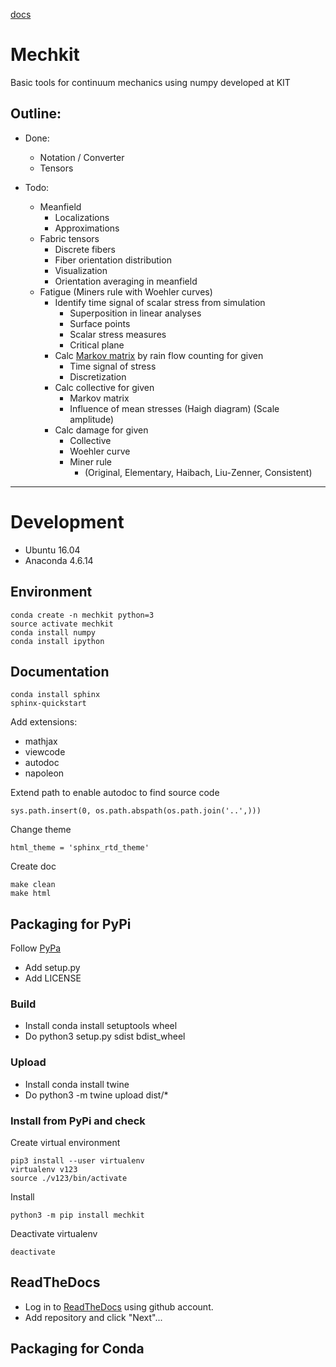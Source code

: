 [docs]

# Mechkit

Basic tools for continuum mechanics using numpy developed at KIT

## Outline:
- Done:
    - Notation / Converter
    - Tensors


- Todo:
    - Meanfield
        - Localizations
        - Approximations
    - Fabric tensors
        - Discrete fibers
        - Fiber orientation distribution
        - Visualization
        - Orientation averaging in meanfield
    - Fatigue (Miners rule with Woehler curves)
        - Identify time signal of scalar stress from simulation
          - Superposition in linear analyses
          - Surface points
          - Scalar stress measures
          - Critical plane
        - Calc [Markov matrix][markov] by rain flow counting for given
          - Time signal of stress
          - Discretization
        - Calc collective for given
          - Markov matrix
          - Influence of mean stresses (Haigh diagram) (Scale amplitude)
        - Calc damage for given
          - Collective
          - Woehler curve
          - Miner rule
            - (Original, Elementary, Haibach, Liu-Zenner, Consistent)

[markov]: http://archiv.windenergietage.de/WT25/25WT1011_F5_0935_EUROS.pdf

[docs]: https://readthedocs.org/projects/pip/badge/

--------------------------------------------------------------------------
# Development
- Ubuntu 16.04
- Anaconda 4.6.14

## Environment
    conda create -n mechkit python=3
    source activate mechkit
    conda install numpy
    conda install ipython

## Documentation
    conda install sphinx
    sphinx-quickstart

Add extensions:
- mathjax
- viewcode
- autodoc
- napoleon

Extend path to enable autodoc to find source code

    sys.path.insert(0, os.path.abspath(os.path.join('..',)))

Change theme

    html_theme = 'sphinx_rtd_theme'

Create doc

    make clean
    make html

## Packaging for PyPi
Follow [PyPa](https://packaging.python.org/tutorials/packaging-projects/)

- Add setup.py
- Add LICENSE

### Build
- Install
        conda install setuptools wheel
- Do
        python3 setup.py sdist bdist_wheel

### Upload
- Install
        conda install twine
- Do
        python3 -m twine upload dist/*

### Install from PyPi and check
Create virtual environment

    pip3 install --user virtualenv
    virtualenv v123
    source ./v123/bin/activate

Install

    python3 -m pip install mechkit

Deactivate virtualenv

    deactivate

## ReadTheDocs

- Log in to [ReadTheDocs](https://readthedocs.org) using github account.
- Add repository and click "Next"...

## Packaging for Conda
